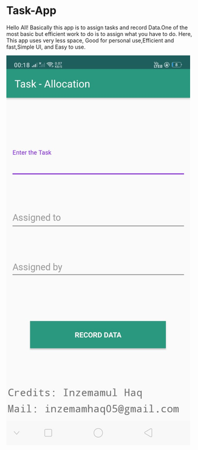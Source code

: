 # Task-App
Hello All!
Basically this app is to assign tasks and record Data.One of the most basic but efficient work to do is to assign what you have to do.
Here, This app uses very less space, Good for personal use,Efficient and fast,Simple UI, and Easy to use.


![Screenshot](ss.jpeg)


